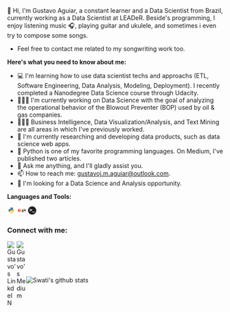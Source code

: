 👋 Hi, I'm Gustavo Aguiar, a constant learner and a Data Scientist from Brazil, currently working as a Data Scientist at LEADeR. Beside's programming, I enjoy listening music 🎧, playing guitar and ukulele, and sometimes i even try to compose some songs.
* Feel free to contact me related to my songwriting work too.

**Here's what you need to know about me:**

* 💻 I'm learning how to use data scientist techs and approachs (ETL, Software Engineering, Data Analysis, Modeling, Deployment). I recently completed a Nanodegree Data Science course through Udacity.
* 👨🏽‍💻 I'm currently working on Data Science with the goal of analyzing the operational behavior of the Blowout Preventer (BOP) used by oil & gas companies.
* 👨🏽‍💻 Business Intelligence, Data Visualization/Analysis, and Text Mining are all areas in which I've previously worked.
* 🌱 I'm currently researching and developing data products, such as data science web apps.
* 🐍 Python is one of my favorite programming languages. On Medium, I've published two articles. 
* 💬 Ask me anything, and I'll gladly assist you.
* 📫 How to reach me: gustavoj.m.aguiar@outlook.com.
* 💼 I'm looking for a Data Science and Analysis opportunity.

**Languages and Tools:**  

<code><img height="20" src="https://raw.githubusercontent.com/github/explore/80688e429a7d4ef2fca1e82350fe8e3517d3494d/topics/python/python.png"></code>
<code><img height="20" src="https://raw.githubusercontent.com/github/explore/80688e429a7d4ef2fca1e82350fe8e3517d3494d/topics/git/git.png"></code>
<code><img height="20" src="https://raw.githubusercontent.com/github/explore/80688e429a7d4ef2fca1e82350fe8e3517d3494d/topics/terminal/terminal.png"></code>

### Connect with me:
<a href="https://www.linkedin.com/in/gjmaguiar/?locale=en_US">
  <img align="left" alt="Gustavo's LinkdeIN" width="22px" src="https://cdn.jsdelivr.net/npm/simple-icons@v3/icons/linkedin.svg" />
</a>
<a href="https://medium.com/@gustavoaguiar_21700">
  <img align="left" alt="Gustavo's Medium" width="22px" src="https://cdn.jsdelivr.net/npm/simple-icons@v3/icons/medium.svg" />
</a>
<br />
<br />
<br />
<br />

![Swati's github stats](https://github-readme-stats.vercel.app/api?username=DataScientist-GustavoAguiar&show_icons=true&hide_border=true&theme=radical)
